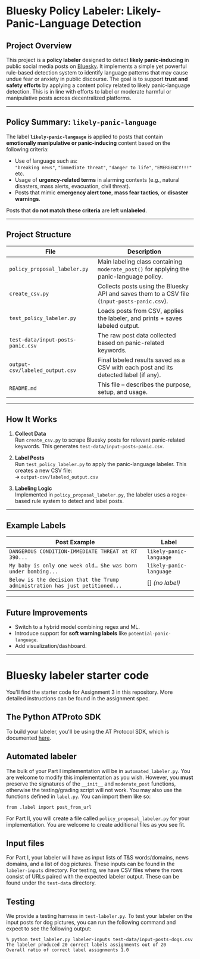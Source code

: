 # Bluesky Policy Labeler: Likely-Panic-Language Detection

## Project Overview

This project is a **policy labeler** designed to detect **likely panic-inducing** in public social media posts on [Bluesky](https://bsky.app/). It implements a simple yet powerful rule-based detection system to identify language patterns that may cause undue fear or anxiety in public discourse. The goal is to support **trust and safety efforts** by applying a content policy related to likely panic-language detection. This is in line with efforts to label or moderate harmful or manipulative posts across decentralized platforms.

---

## Policy Summary: `likely-panic-language`

The label **`likely-panic-language`** is applied to posts that contain **emotionally manipulative or panic-inducing** content based on the following criteria:

- Use of language such as:  
  `"breaking news"`, `"immediate threat"`, `"danger to life"`, `"EMERGENCY!!!"` etc.
- Usage of **urgency-related terms** in alarming contexts (e.g., natural disasters, mass alerts, evacuation, civil threat).
- Posts that mimic **emergency alert tone**, **mass fear tactics**, or **disaster warnings**.

Posts that **do not match these criteria** are left **unlabeled**.

---

## Project Structure

| File                                    | Description |
|-----------------------------------------|-------------|
| `policy_proposal_labeler.py`            | Main labeling class containing `moderate_post()` for applying the panic-language policy. |
| `create_csv.py`                         | Collects posts using the Bluesky API and saves them to a CSV file (`input-posts-panic.csv`). |
| `test_policy_labeler.py`                | Loads posts from CSV, applies the labeler, and prints + saves labeled output. |
| `test-data/input-posts-panic.csv`       | The raw post data collected based on panic-related keywords. |
| `output-csv/labeled_output.csv`         | Final labeled results saved as a CSV with each post and its detected label (if any). |
| `README.md`                             | This file – describes the purpose, setup, and usage. |

---

## How It Works

1. **Collect Data**  
   Run `create_csv.py` to scrape Bluesky posts for relevant panic-related keywords. This generates `test-data/input-posts-panic.csv`.

2. **Label Posts**  
   Run `test_policy_labeler.py` to apply the panic-language labeler. This creates a new CSV file:  
   ➜ `output-csv/labeled_output.csv`

3. **Labeling Logic**  
   Implemented in `policy_proposal_labeler.py`, the labeler uses a regex-based rule system to detect and label posts.

---

## Example Labels

| Post Example | Label |
|--------------|-------|
| `DANGEROUS CONDITION-IMMEDIATE THREAT at RT 390...` | `likely-panic-language` |
| `My baby is only one week old… She was born under bombing...` | `likely-panic-language` |
| `Below is the decision that the Trump administration has just petitioned...` | [] *(no label)* |

---

## Future Improvements

- Switch to a hybrid model combining regex and ML.
- Introduce support for **soft warning labels** like `potential-panic-language`.
- Add visualization/dashboard.

---

# Bluesky labeler starter code
You'll find the starter code for Assignment 3 in this repository. More detailed
instructions can be found in the assignment spec.

## The Python ATProto SDK
To build your labeler, you'll be using the AT Protocol SDK, which is documented [here](https://atproto.blue/en/latest/).

## Automated labeler
The bulk of your Part I implementation will be in `automated_labeler.py`. You are
welcome to modify this implementation as you wish. However, you **must**
preserve the signatures of the `__init__` and `moderate_post` functions,
otherwise the testing/grading script will not work. You may also use the
functions defined in `label.py`. You can import them like so:
```
from .label import post_from_url
```

For Part II, you will create a file called `policy_proposal_labeler.py` for your
implementation. You are welcome to create additional files as you see fit.

## Input files
For Part I, your labeler will have as input lists of T&S words/domains, news
domains, and a list of dog pictures. These inputs can be found in the
`labeler-inputs` directory. For testing, we have CSV files where the rows
consist of URLs paired with the expected labeler output. These can be found
under the `test-data` directory.

## Testing
We provide a testing harness in `test-labeler.py`. To test your labeler on the
input posts for dog pictures, you can run the following command and expect to
see the following output:

```
% python test_labeler.py labeler-inputs test-data/input-posts-dogs.csv
The labeler produced 20 correct labels assignments out of 20
Overall ratio of correct label assignments 1.0
```

